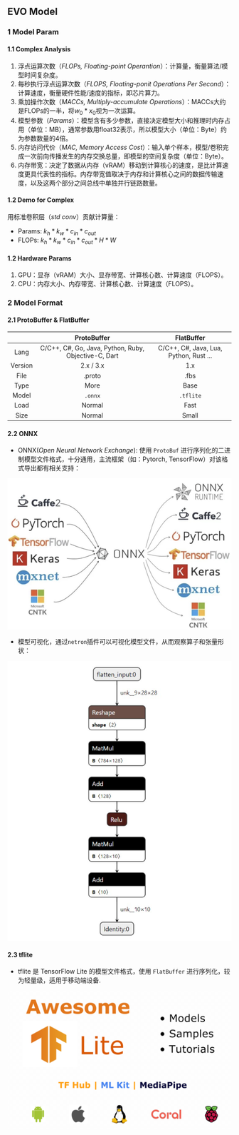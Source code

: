 <head>
    <script src="https://cdn.mathjax.org/mathjax/latest/MathJax.js?config=TeX-AMS-MML_HTMLorMML" type="text/javascript"></script>
    <script type="text/x-mathjax-config">
        MathJax.Hub.Config({
            tex2jax: {
            skipTags: ['script', 'noscript', 'style', 'textarea', 'pre'],
            inlineMath: [['$','$']]
            }
        });
    </script>
</head>

## EVO Model


### 1 Model Param

#### 1.1 Complex Analysis

1. 浮点运算次数（*FLOPs, Floating-point Operantion*）：计算量，衡量算法/模型时间复杂度。
2. 每秒执行浮点运算次数（*FLOPS, Floating-ponit Operations Per Second*）：计算速度，衡量硬件性能/速度的指标，即芯片算力。
3. 乘加操作次数（*MACCs, Multiply-accumulate Operations*）：MACCs大约是FLOPs的一半，将$w_0 * x_0$视为一次运算。
4. 模型参数（*Params*）：模型含有多少参数，直接决定模型大小和推理时内存占用（单位：MB），通常参数用float32表示，所以模型大小（单位：Byte）约为参数数量的4倍。
5. 内存访问代价（*MAC, Memory Access Cost*）：输入单个样本，模型/卷积完成一次前向传播发生的内存交换总量，即模型的空间复杂度（单位：Byte）。
6. 内存带宽：决定了数据从内存（vRAM）移动到计算核心的速度，是比计算速度更具代表性的指标。内存带宽值取决于内存和计算核心之间的数据传输速度，以及这两个部分之间总线中单独并行链路数量。

#### 1.2 Demo for Complex

用标准卷积层（*std conv*）贡献计算量：

- Params: $k_h * k_w * c_{in} * c_{out}$
- FLOPs: $k_h * k_w * c_{in} * c_{out} * H * W$


#### 1.2 Hardware Params

1. GPU：显存（vRAM）大小、显存带宽、计算核心数、计算速度（FLOPS）。
2. CPU：内存大小、内存带宽、计算核心数、计算速度（FLOPS）。


### 2 Model Format

#### 2.1 ProtoBuffer & FlatBuffer

|       | ProtoBuffer | FlatBuffer |
|:-----:|:-----------:|:----------:|
| Lang  | C/C++, C#, Go, Java, Python, Ruby, Objective-C, Dart | C/C++, C#, Java, Lua, Python, Rust ... |
| Version | 2.x / 3.x |  1.x  |
| File  | .proto | .fbs |
| Type  |  More  | Base |
| Model |  `.onnx`  | `.tflite` |
| Load  |   Normal  |   Fast    |
| Size  |   Normal  |   Small   |

#### 2.2 ONNX

- ONNX(*Open Neural Network Exchange*): 使用 `ProtoBuf` 进行序列化的二进制模型文件格式，十分通用，主流框架（如：Pytorch, TensorFlow）对该格式导出都有相关支持：

![onnx](asserts/evo-mdl1.png)


- 模型可视化，通过`netron`插件可以可视化模型文件，从而观察算子和张量形状：

![netron-onnx](asserts/evo-mdl2.png)


#### 2.3 tflite

- tflite 是 TensorFlow Lite 的模型文件格式，使用 `FlatBuffer` 进行序列化，较为轻量级，适用于移动端设备.


![tflite](asserts/evo-mdl3.png)

